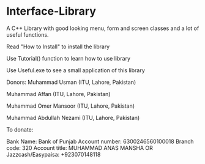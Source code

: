 # Interface-Library
A C++ Library with good looking menu, form and screen classes and a lot of useful functions.

Read "How to Install" to install the library

Use Tutorial() function to learn how to use library

Use Useful.exe to see a small application of this library


Donors:
Muhammad Usman (ITU, Lahore, Pakistan)

Muhammad Affan (ITU, Lahore, Pakistan)

Muhammad Omer Mansoor (ITU, Lahore, Pakistan)

Muhammad Abdullah Nezami (ITU, Lahore, Pakistan)


To donate:

Bank Name: Bank of Punjab
Account number: 6300246560100018
Branch code: 320
Account title: MUHAMMAD ANAS MANSHA
OR
Jazzcash/Easypaisa: +923070148118 

